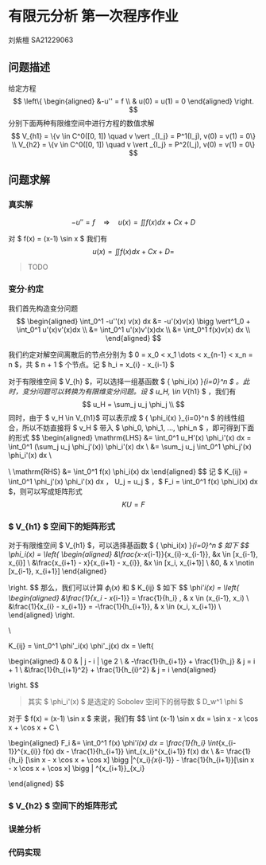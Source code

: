 # 有限元分析 第一次程序作业

刘紫檀 SA21229063

## 问题描述

给定方程
$$
\left\{
\begin{aligned}
&-u'' = f \\
& u(0) = u(1) = 0
\end{aligned}
\right.
$$
分别下面两种有限维空间中进行方程的数值求解
$$
V_{h1} = \{v \in C^0([0, 1]) \quad v \vert _{I_j} = P^1(I_j), v(0) = v(1) = 0\} \\
V_{h2} = \{v \in C^0([0, 1]) \quad v \vert _{I_j} = P^2(I_j), v(0) = v(1) = 0\}
$$

## 问题求解

### 真实解

$$
-u'' = f \quad \Rightarrow \quad u(x) = \iint f(x) dx + Cx + D
$$

对 $ f(x) = (x-1) \sin x $ 我们有
$$
u(x) = \iint f(x) dx + Cx + D =
$$

> TODO




### 变分·约定

我们首先构造变分问题
$$
\begin{aligned}
\int_0^1 -u''(x) v(x) dx &=  -u'(x)v(x)  \bigg \vert^1_0  + \int_0^1 u'(x)v'(x)dx \\
&=  \int_0^1 u'(x)v'(x)dx \\
&= \int_0^1 f(x)v(x) dx \\
\end{aligned}
$$


我们约定对解空间离散后的节点分别为 $ 0 = x_0 < x_1 \dots < x_{n-1} < x_n = n $，共 $ n + 1 $ 个节点。记 $ h_i =  x_{i} - x_{i-1} $

对于有限维空间 $ V_{h} $，可以选择一组基函数 $ \{ \phi_i(x) \}_{i=0}^n $ 。此时，变分问题可以转换为有限维变分问题。设 $ u_H, \in V_{h1} $ ，我们有
$$
u_H = \sum_j u_j \phi_j \\
$$
同时，由于 $ v_H \in V_{h1}$  可以表示成 $ \{ \phi_i(x) \}_{i=0}^n $  的线性组合，所以不妨直接将 $ v_H $ 带入 $ \phi_0, \phi_1, ..., \phi_n $ ，即可得到下面的形式
$$
\begin{aligned}
\mathrm{LHS} 
&= \int_0^1 u_H'(x) \phi_i'(x) dx =
\int_0^1 (\sum_j u_j \phi_j'(x)) \phi_i'(x) dx \\
&= \sum_j u_j \int_0^1 \phi_j'(x) \phi_i'(x) dx \\

\\
\mathrm{RHS}
&= \int_0^1 f(x) \phi_i(x) dx
\end{aligned}
$$
记 $ K_{ij} = \int_0^1 \phi_j'(x) \phi_i'(x) dx $，$ U_j = u_j $ ，$ F_i =  \int_0^1 f(x) \phi_i(x) dx $，则可以写成矩阵形式
$$
KU = F
$$

### $ V_{h1} $ 空间下的矩阵形式

对于有限维空间 $ V_{h1} $，可以选择基函数 $ \{ \phi_i(x) \}_{i=0}^n $ 如下
$$
\phi_i(x) = \left\{
\begin{aligned}
&\frac{x-x_{i-1}}{x_{i}-x_{i-1}}, &x \in [x_{i-1}, x_{i}] \\
&\frac{x_{i+1} - x}{x_{i+1} - x_{i}}, &x \in [x_i, x_{i+1}] \\
&0, & x \notin [x_{i-1}, x_{i+1}]
\end{aligned}

\right.
$$
那么，我们可以计算 $\phi_i(x)$ 和 $ K_{ij} $ 如下
$$
\phi'_i(x) = \left\{
\begin{aligned}
&\frac{1}{x_i - x_{i-1}} = \frac{1}{h_i}  , & x \in (x_{i-1}, x_i)  \\
&\frac{1}{x_{i} - x_{i+1}} = -\frac{1}{h_{i+1}}, & x \in (x_i, x_{i+1}) \\
\end{aligned}
\right.

\\

K_{ij} = \int_0^1 \phi'_i(x) \phi'_j(x) dx = 
\left\{

\begin{aligned}
& 0 & | j - i | \ge 2 \\
& -\frac{1}{h_{i+1}} + \frac{1}{h_j} & j = i + 1 \\
&\frac{1}{h_{i+1}^2} + \frac{1}{h_{i}^2} & j = i
\end{aligned}

\right.
$$

> 其实 $ \phi_i'(x) $ 是选定的 Sobolev 空间下的弱导数 $ D_w^1 \phi $

对于 $ f(x) = (x-1) \sin x $ 来说，我们有
$$
\int (x-1) \sin x dx = \sin x - x \cos x + \cos x + C  \\

\begin{aligned}
F_i &= \int_0^1 f(x) \phi'_i(x) dx = \frac{1}{h_i} \int_{x_{i-1}}^{x_{i}} f(x) dx - \frac{1}{h_{i+1}} \int_{x_i}^{x_{i+1}} f(x) dx \\
&= \frac{1}{h_i} [\sin x - x \cos x + \cos x] \bigg |^{x_i}_{x_{i-1}} - \frac{1}{h_{i+1}}[\sin x - x \cos x + \cos x] \bigg | ^{x_{i+1}}_{x_i}

\end{aligned}
$$

### $ V_{h2} $ 空间下的矩阵形式



### 误差分析



### 代码实现




